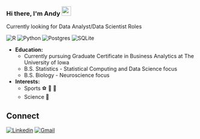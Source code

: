 ### Hi there, I'm Andy <img src="https://media.giphy.com/media/hvRJCLFzcasrR4ia7z/giphy.gif" width="25px">

<!--
**apottebaum/apottebaum** is a ✨ _special_ ✨ repository because its `README.md` (this file) appears on your GitHub profile.

Here are some ideas to get you started:

-  I’m currently working on ...
- 🌱 I’m currently learning ...
- 👯 I’m looking to collaborate on ...
- 🤔 I’m looking for help with ...
- 💬 Ask me about ...
- 📫 How to reach me: ...
- 😄 Pronouns: ...
- ⚡ Fun fact: ...
-->

Currently looking for Data Analyst/Data Scientist Roles

![R](https://img.shields.io/badge/r-%23276DC3.svg?style=for-the-badge&logo=r&logoColor=white)
![Python](https://img.shields.io/badge/python-3670A0?style=for-the-badge&logo=python&logoColor=ffdd54)
![Postgres](https://img.shields.io/badge/postgres-%23316192.svg?style=for-the-badge&logo=postgresql&logoColor=white)
![SQLite](https://img.shields.io/badge/sqlite-%2307405e.svg?style=for-the-badge&logo=sqlite&logoColor=white)

- **Education:**
  - Currently pursuing Graduate Certificate in Business Analytics at The University of Iowa
  - B.S. Statistics - Statistical Computing and Data Science focus
  - B.S. Biology - Neuroscience focus
- **Interests:**
  - Sports :soccer: :basketball: :football:
  - Science :dna:

## Connect
[![Linkedin](https://img.shields.io/badge/-LinkedIn-blue?style=flat&logo=Linkedin&logoColor=white)](https://www.linkedin.com/in/andy-pottebaum/)
[![Gmail](https://img.shields.io/badge/-Gmail-c14438?style=flat&logo=Gmail&logoColor=white)](mailto:apottebaum@gmail.com)
